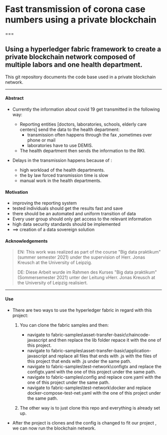 # Fast transmission of corona case numbers using a private blockchain 
===
## Using a hyperledger fabric framework to create a private blockchain network composed of multiple labors and one health department.

This git repository documents the code base used in a private blockchain network.
___
#### Abstract
* Currently the information about covid 19 get transmitted in the following way:  

  * Reporting entities [doctors, laboratories, schools, elderly care centers] send the data to the health department: 
      * transmission often happens through the fax ,sometimes over phone or mail 
      * laboratories have to use DEMIS.
  * The health department then sends the information to the RKI.

* Delays in the transmission happens because of :

  * high workload of the health departments.
  * the by law forced transmission time is slow
  * manual work in the health departments.


#### Motivation    

* improving the reporting system
* tested individuals should get the results fast and save
* there should be an automated and uniform transition of data
* Every user group should only get access to the relevant information
* high data security standards should be implemented
* ==> creation of a data sovereign solution


#### Acknowledgements
>EN: This work was realized as part of the course "Big data praktikum" (summer semester 2021) under the supervision of Herr. Jonas  Kreusch at the University of Leipzig.
>
>DE: Diese Arbeit wurde im Rahmen des Kurses "Big data praktikum" (Sommersemester 2021) unter der Leitung vHerr. Jonas  Kreusch at the University of Leipzig realisiert.
___

#### Use

* There are two ways to use the hyperledger fabric in regard with this project:

  1) You can clone the fabric samples and then:
      * navigate to  fabric-samples\asset-transfer-basic\chaincode-javascript and then replace the lib folder repace it with the one of this project.
      * navigate to  fabric-samples\asset-transfer-basic\application-javascript and replace all files that ends with .js with the files of this project that ends with .js under the same path.
      * navigate to fabric-samples\test-network\configtx and replace the configtx.yaml with the one of this project under the same path.
      * navigate to fabric-samples\config and replace core.yaml with the one of this project under the same path.
      * navigate to fabric-samples\test-network\docker and replace docker-compose-test-net.yaml with the one of this project under the same path.


  2) The other way is to just clone this repo and everything is already set up.


* After the project is clones and the config is changed to fit our project , we can now run the blockchain network. 
    
 





